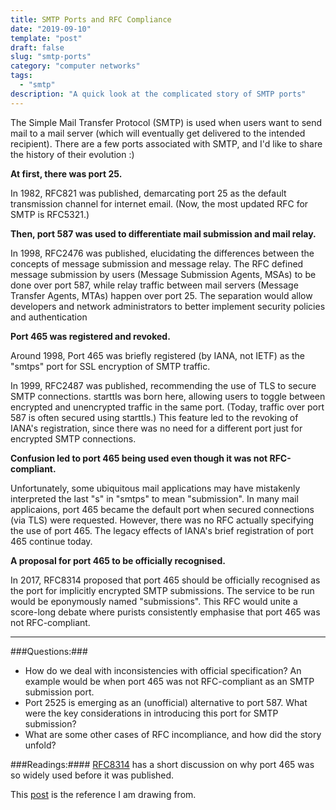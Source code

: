 ```yaml
---
title: SMTP Ports and RFC Compliance
date: "2019-09-10"
template: "post"
draft: false
slug: "smtp-ports"
category: "computer networks"
tags:
  - "smtp"
description: "A quick look at the complicated story of SMTP ports"
---
```


The Simple Mail Transfer Protocol (SMTP) is used when users want to send mail to a mail server (which will eventually get delivered to the intended recipient). There are a few ports associated with SMTP, and I'd like to share the history of their evolution :)

**At first, there was port 25.**

In 1982, RFC821 was published, demarcating port 25 as the default transmission channel for internet email. (Now, the most updated RFC for SMTP is RFC5321.)

**Then, port 587 was used to differentiate mail submission and mail relay.**

In 1998, RFC2476 was published, elucidating the differences between the concepts of message submission and message relay. The RFC defined message submission by users (Message Submission Agents, MSAs) to be done over port 587, while relay traffic between mail servers (Message Transfer Agents, MTAs) happen over port 25. The separation would allow developers and network administrators to better implement security policies and authentication

**Port 465 was registered and revoked.**

Around 1998, Port 465 was briefly registered (by IANA, not IETF) as the "smtps" port for SSL encryption of SMTP traffic.

In 1999, RFC2487 was published, recommending the use of TLS to secure SMTP connections. starttls was born here, allowing users to toggle between encrypted and unencrypted traffic in the same port. (Today, traffic over port 587 is often secured using starttls.) This feature led to the revoking of IANA's registration, since there was no need for a different port just for encrypted SMTP connections.

**Confusion led to port 465 being used even though it was not RFC-compliant.**

Unfortunately, some ubiquitous mail applications may have mistakenly interpreted the last "s" in "smtps" to mean "submission". In many mail applicaions, port 465 became the default port when secured connections (via TLS) were requested. However, there was no RFC actually specifying the use of port 465. The legacy effects of IANA's brief registration of port 465 continue today.

**A proposal for port 465 to be officially recognised.**

In 2017, RFC8314 proposed that port 465 should be officially recognised as the port for implicitly encrypted SMTP submissions. The service to be run would be eponymously named "submissions". This RFC would unite a score-long debate where purists consistently emphasise that port 465 was not RFC-compliant.

------
###Questions:###
- How do we deal with inconsistencies with official specification? An example would be when port 465 was not RFC-compliant as an SMTP submission port.
- Port 2525 is emerging as an (unofficial) alternative to port 587. What were the key considerations in introducing this port for SMTP submission?
- What are some other cases of RFC incompliance, and how did the story unfold?

###Readings:####
[RFC8314](https://tools.ietf.org/html/rfc8314#section-7.3) has a short discussion on why port 465 was so widely used before it was published.

This [post](https://www.mailgun.com/blog/which-smtp-port-understanding-ports-25-465-587) is the reference I am drawing from.
